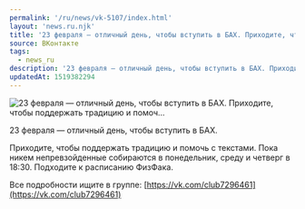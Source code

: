 ```yaml
---
permalink: '/ru/news/vk-5107/index.html'
layout: 'news.ru.njk'
title: '23 февраля — отличный день, чтобы вступить в БАХ. Приходите, чтобы поддержать традицию и помоч'
source: ВКонтакте
tags:
  - news_ru
description: '23 февраля — отличный день, чтобы вступить в БАХ. Приходите, чтобы поддержать традицию и помоч…'
updatedAt: 1519382294
---
```

![23 февраля — отличный день, чтобы вступить в БАХ. Приходите, чтобы поддержать традицию и помоч…](https://sun9-68.userapi.com/impf/h-g2WaomaD7gvRPYraqbpzMM6WsoZzX6whPMMQ/RRIB5ZmyKSA.jpg?size=1280x782&quality=96&sign=9f3703eb40101103b60a4f7ea81e4d09&c_uniq_tag=wx3BHQNfE3Rc-WPUCygFHzhiJp0FyDYJFJXLimfGo-8&type=album)

23 февраля — отличный день, чтобы вступить в БАХ.

Приходите, чтобы поддержать традицию и помочь с текстами. Пока никем непревзойденные собираются в понедельник, среду и четверг в 18:30. Подходите к расписанию ФизФака.

Все подробности ищите в группе: [https://vk.com/club7296461](https://vk.com/club7296461)
